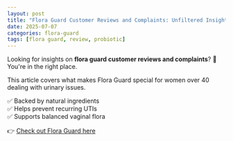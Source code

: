 ```yaml
---
layout: post
title: "Flora Guard Customer Reviews and Complaints: Unfiltered Insights"
date: 2025-07-07
categories: flora-guard
tags: [flora guard, review, probiotic]
---
```


Looking for insights on **flora guard customer reviews and complaints**? 🌿 You're in the right place.

This article covers what makes Flora Guard special for women over 40 dealing with urinary issues.

✅ Backed by natural ingredients  
✅ Helps prevent recurring UTIs  
✅ Supports balanced vaginal flora  

👉 [Check out Flora Guard here](https://floraguard.uk/)


